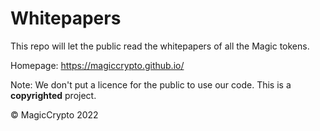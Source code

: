 # Whitepapers
This repo will let the public read the whitepapers of all the Magic tokens.

Homepage: https://magiccrypto.github.io/

Note: We don't put a licence for the public to use our code. This is a **copyrighted** project.

&copy; MagicCrypto 2022
